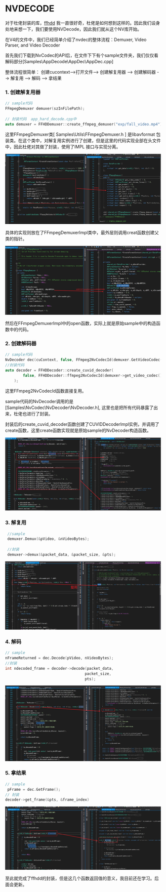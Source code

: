 # NVDECODE

对于杜佬封装的库，[ffhdd](https://github.com/BaofengZan/hard_decode_trt-windows/tree/main/src/ffhdd) 我一直很好奇，杜佬是如何想到这样的。因此我们设身处地来想一下，我们要使用NVDecode，因此我们就从这个NV库开始。

在V4的文件中，我们已经简单介绍了nvdec的整体流程：Demuxer, Video Parser, and Video Decoder

首先我们下载到NvCodec的API后，在文件下下有个sample文件夹，我们仅仅看解码部分[Samples\AppDecode\AppDec\AppDec.cpp]

整体流程很简单： 创建cucontext-->打开文件--> 创建解复用器 --> 创建解码器  -->  解复用 --> 解码 --> 拿结果

### 1. 创建解复用器

```cpp
// sample代码
FFmpegDemuxer demuxer(szInFilePath);

// 封装代码  app_hard_decode.cpp中
auto demuxer = FFHDDemuxer::create_ffmpeg_demuxer("exp/fall_video.mp4");
```

这里FFmpegDemuxer类[ Samples\Utils\FFmpegDemuxer.h ] 是libavformat 包装类。在这个类中，对解复用实例进行了创建，但是这里的代码实现全部在头文件中，因此杜佬对其做了封装，使用了IMPL 接口与实现分离。 

![](./readme_img/v4_2_1.jpg)

具体的实现则放在了FFmpegDemuxerImpl类中，最外层则调用creat函数创建父类的指针。

![](./readme_img/v4_2_2.jpg)

然后在FFmpegDemuxerImpl中的open函数，实际上就是原始sample中的构造函数中的代码。

### 2. 创建解码器

```cpp
// sample代码
NvDecoder dec(cuContext, false, FFmpeg2NvCodecId(demuxer.GetVideoCodec()), false, false, &cropRect, &resizeDim);
//封装代码
auto decoder = FFHDDecoder::create_cuvid_decoder(
        false, FFHDDecoder::ffmpeg2NvCodecId(demuxer->get_video_codec()), -1, 0
    );
```

这里FFmpeg2NvCodecId函数直接复用。

sample代码的NvDecoder调用的是[Samples\NvCodec\NvDecoder\NvDecoder.h],  这里也是把所有代码暴露了出来，杜佬也进行了封装。

封装后的create_cuvid_decoder函数创建了CUVIDDecoderImpl实例，并调用了create函数，这里create函数实现就是原始sample的NvDecoder构造函数。

![](./readme_img/v4_2_3.jpg)

### 3. 解复用

```cpp
 //sample
 demuxer.Demux(&pVideo, &nVideoBytes);

 //封装
 demuxer->demux(&packet_data, &packet_size, &pts);
```

![](./readme_img/v4_2_4.jpg)

### 4. 解码

```cpp
// sample
nFrameReturned = dec.Decode(pVideo, nVideoBytes);
//封装
int ndecoded_frame = decoder->decode(packet_data, 
                                    packet_size, 
                                    pts);
```

![](./readme_img/v4_2_5.jpg)

### 5. 拿结果

```cpp
// sample
 pFrame = dec.GetFrame();
// 封装
decoder->get_frame(&pts, &frame_index) 
```

![](./readme_img/v4_2_6.jpg)

至此就完成了ffhdd的封装，但是这几个函数返回值的意义，我目前还在学习。后面会更新。
